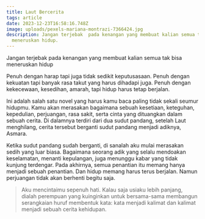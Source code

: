 ```yaml
---
title: Laut Bercerita
tags: article
date: 2023-12-23T16:58:16.748Z
image: uploads/pexels-mariana-montrazi-7366424.jpg
description: J﻿angan terjebak  pada kenangan yang membuat kalian semua tak bisa
  meneruskan hidup.
---
```

J﻿angan terjebak pada kenangan yang membuat kalian semua tak bisa meneruskan hidup

P﻿enuh dengan harap tapi juga tidak sedikit keputusasaan. Penuh dengan kekuatan tapi banyak rasa takut yang harus dihadapi juga. Penuh dengan kekecewaan, kesedihan, amarah, tapi hidup harus tetap berjalan.

I﻿ni adalah salah satu novel yang harus kamu baca paling tidak sekali seumur hidupmu. Kamu akan merasakan bagaimana sebuah kesetiaan, keteguhan, kepedulian, perjuangan, rasa sakit, serta cinta yang dituangkan dalam sebuah cerita. Di dalamnya terdiri dari dua sudut pandang, setelah Laut menghilang, cerita tersebut berganti sudut pandang menjadi adiknya, Asmara.

K﻿etika sudut pandang sudah berganti, di sanalah aku mulai merasakan sedih yang luar biasa. Bagaimana seorang adik yang selalu mendoakan keselamatan, menanti kepulangan, juga menunggu kabar yang tidak kunjung terdengar. P﻿ada akhirnya, semua penantian itu memang hanya menjadi sebuah penantian. Dan hidup memang harus terus berjalan. Namun perjuangan tidak akan berhenti begitu saja.

> A﻿ku mencintaimu sepenuh hati. Kalau saja usiaku lebih panjang, dialah perempuan yang kuinginkan untuk bersama-sama membangun serangkaian huruf membentuk kata: kata menjadi kalimat dan kalimat menjadi sebuah cerita kehidupan.
